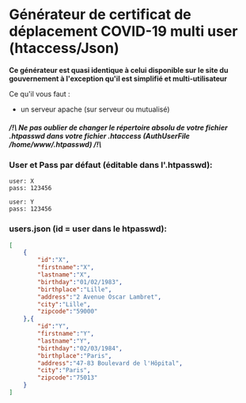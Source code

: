 # Générateur de certificat de déplacement COVID-19 multi user (htaccess/Json)

**Ce générateur est quasi identique à celui disponible sur le site du gouvernement à l'exception qu'il est simplifié et multi-utilisateur**

Ce qu'il vous faut :
* un serveur apache (sur serveur ou mutualisé)

##### /!\ Ne pas oublier de changer le répertoire absolu de votre fichier .htpasswd dans votre fichier .htaccess (AuthUserFile /home/www/.htpasswd) /!\

### User et Pass par défaut (éditable dans l'.htpasswd):
    user: X
    pass: 123456

    user: Y
    pass: 123456


### users.json (id = user dans le htpasswd):
```json
[
    {
        "id":"X",
        "firstname":"X",
        "lastname":"X",
        "birthday":"01/02/1983",
        "birthplace":"Lille",
        "address":"2 Avenue Oscar Lambret",
        "city":"Lille",
        "zipcode":"59000"
    },{
        "id":"Y",
        "firstname":"Y",
        "lastname":"Y",
        "birthday":"02/03/1984",
        "birthplace":"Paris",
        "address":"47-83 Boulevard de l'Hôpital",
        "city":"Paris",
        "zipcode":"75013"
    }
]
```
